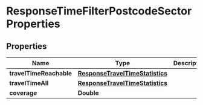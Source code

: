 

# ResponseTimeFilterPostcodeSectorProperties


## Properties

Name | Type | Description | Notes
------------ | ------------- | ------------- | -------------
**travelTimeReachable** | [**ResponseTravelTimeStatistics**](ResponseTravelTimeStatistics.md) |  |  [optional]
**travelTimeAll** | [**ResponseTravelTimeStatistics**](ResponseTravelTimeStatistics.md) |  |  [optional]
**coverage** | **Double** |  |  [optional]



